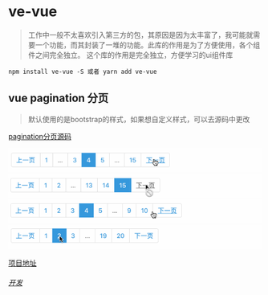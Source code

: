 # ve-vue
>工作中一般不太喜欢引入第三方的包，其原因是因为太丰富了，我可能就需要一个功能，而其封装了一堆的功能。此库的作用是为了方便使用，各个组件之间完全独立。
> 这个库的作用是完全独立，方便学习的ui组件库

```
npm install ve-vue -S 或者 yarn add ve-vue
```
## vue pagination 分页
>默认使用的是bootstrap的样式，如果想自定义样式，可以去源码中更改

[pagination分页源码](https://github.com/zlongCoding/ve-vue/tree/master/lib/pagination)

![分页](./github/image/pagination/1.gif)
![分页](./github/image/pagination/2.gif)
![分页](./github/image/pagination/3.gif)
![分页](./github/image/pagination/4.gif)


[项目地址](https://zlongcoding.github.io/ve-vue)
###### [开发](https://github.com/zlongCoding/ve-vue#CODE.md)